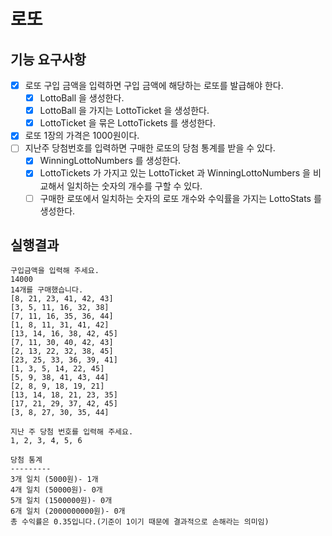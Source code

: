 # 로또
## 기능 요구사항
- [x] 로또 구입 금액을 입력하면 구입 금액에 해당하는 로또를 발급해야 한다.
  - [x] LottoBall 을 생성한다.
  - [x] LottoBall 을 가지는 LottoTicket 을 생성한다.
  - [x] LottoTicket 을 묶은 LottoTickets 를 생성한다.
- [x] 로또 1장의 가격은 1000원이다.
- [ ] 지난주 당첨번호를 입력하면 구매한 로또의 당첨 통계를 받을 수 있다.
  - [x] WinningLottoNumbers 를 생성한다.
  - [x] LottoTickets 가 가지고 있는 LottoTicket 과 WinningLottoNumbers 을 비교해서 일치하는 숫자의 개수를 구할 수 있다.
  - [ ] 구매한 로또에서 일치하는 숫자의 로또 개수와 수익률을 가지는 LottoStats 를 생성한다.
## 실행결과
```
구입금액을 입력해 주세요.
14000
14개를 구매했습니다.
[8, 21, 23, 41, 42, 43]
[3, 5, 11, 16, 32, 38]
[7, 11, 16, 35, 36, 44]
[1, 8, 11, 31, 41, 42]
[13, 14, 16, 38, 42, 45]
[7, 11, 30, 40, 42, 43]
[2, 13, 22, 32, 38, 45]
[23, 25, 33, 36, 39, 41]
[1, 3, 5, 14, 22, 45]
[5, 9, 38, 41, 43, 44]
[2, 8, 9, 18, 19, 21]
[13, 14, 18, 21, 23, 35]
[17, 21, 29, 37, 42, 45]
[3, 8, 27, 30, 35, 44]

지난 주 당첨 번호를 입력해 주세요.
1, 2, 3, 4, 5, 6

당첨 통계
---------
3개 일치 (5000원)- 1개
4개 일치 (50000원)- 0개
5개 일치 (1500000원)- 0개
6개 일치 (2000000000원)- 0개
총 수익률은 0.35입니다.(기준이 1이기 때문에 결과적으로 손해라는 의미임)
```
